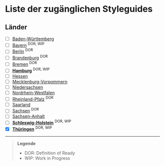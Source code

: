 # Liste der zugänglichen Styleguides

## Länder

- [ ] [Baden-Württemberg](https://wm.baden-wuerttemberg.de/fileadmin/redaktion/m-wm/intern/Dateien_Downloads/Ausschreibungen/Anlage_5_-_Styleguide_der_Initiative_Wirtschaft_4.0.pdf)
- [ ] [Bayern](https://www.stmwi.bayern.de/publikationen/detail/online-styleguide-des-stmwi/) <sup>DOR, WIP</sup>
- [ ] [Berlin](https://www.berlin.de/rbmskzl/service/corporate-design/) <sup>DOR</sup>
- [ ] [Brandenburg](https://style.brandenburg.de/downloads/bbstyleguide_2.5.pdf) <sup>DOR</sup>
- [ ] [Bremen](https://www.styleguide.bremen.de/) <sup>DOR</sup>
- [ ] [**Hamburg**](https://www.google.com/search?q=Styleguide+Hamburg) <sup>DOR, WIP</sup>
- [ ] [Hessen](https://www.google.com/search?q=Styleguide+Hessen)
- [ ] [Mecklenburg-Vorpommern](https://www.google.com/search?q=Styleguide+Mecklenburg-Vorpommern)
- [ ] [Niedersachsen](https://www.europa-fuer-niedersachsen.niedersachsen.de/download/116666/Design_Guide_Europa_fuer_Niedersachsen_.pdf)
- [ ] [Nordrhein-Westfalen](https://www.designtagebuch.de/cd-manuals/Leitlinien-NRW-Design.pdf)
- [ ] [Rheinland-Pfalz](https://www.statistik.rlp.de/fileadmin/dokumente/berichte/RLP_CD-Manual-Internet__Stand_2016-01-03_.pdf) <sup>DOR</sup>
- [ ] [Saarland](https://www.saarland.de/DE/medien-informationen/informationen/saarland-marketing/marketing-nutzung.html)
- [ ] [Sachsen](https://www.styleguide.sachsen.de/) <sup>DOR</sup>
- [ ] [Sachsen-Anhalt](https://www.schulung-lpsa.sachsen-anhalt.de/fileadmin/Bibliothek/Administration/LPSA-Dokumentationen/CD_Handbuch_Landesportal_Sachsen-Anhalt.pdf)
- [ ] [**Schleswig-Holstein**](https://www.schleswig-holstein.de/DE/landesregierung/ministerien-behoerden/ALSH/Welterbe/artikel/welterbemanagement/pdf/styleguide_Marketingkampagne_Haithabu-Danewerk_2019.pdf) <sup>DOR, WIP</sup>
- [x] [**Thüringen**](https://thueringen.de/styleguide/) <sup>DOR, WIP</sup>

---

> **Legende**
>
> - DOR: Definition of Ready
> - WIP: Work in Progress
